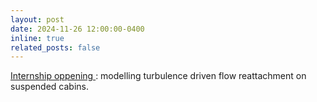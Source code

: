 ```yaml
---
layout: post
date: 2024-11-26 12:00:00-0400
inline: true
related_posts: false
---
```


<a href="/assets/pdf/oppenings/TurbCAB_Stage.pdf">  Internship oppening  </a> : modelling turbulence driven flow reattachment on suspended cabins.
